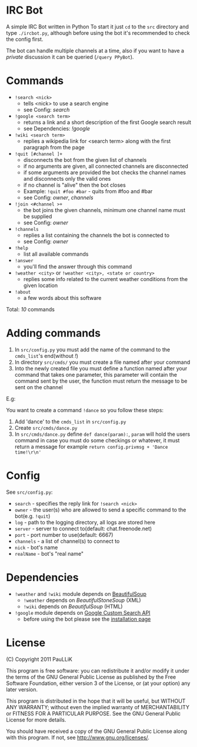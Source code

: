IRC Bot
=======
A simple IRC Bot written in Python
To start it just `cd` to the `src` directory and type `./ircbot.py`, although
before using the bot it's recommended to check the config first.

The bot can handle multiple channels at a time, also if you want to have a _private_ discussion it can be queried (`/query
PPyBot`).

Commands
========
* `!search <nick>`
    * tells \<nick\> to use a search engine
    * see Config: _search_
* `!google <search term>`
    * returns a link and a short description of the first Google search result
    * see Dependencies: _!google_
* `!wiki <search term>`
    * replies a wikipedia link for \<search term\> along with the first 
    paragraph from the page
* `!quit [#channel ]+`
    * disconnects the bot from the given list of channels
    * if no arguments are given, all connected channels are disconnected
    * if some arguments are provided the bot checks the channel names and disconnects only the valid ones
    * if no channel is "alive" then the bot closes
    * Example: `!quit #foo #bar` - quits from #foo and #bar
    * see Config: _owner_, _channels_
* `!join <#channel >+`
    * the bot joins the given channels, minimum one channel name must be supplied
    * see Config: _owner_
* `!channels`
    * replies a list containing the channels the bot is connected to
    * see Config: _owner_
* `!help`
    * list all available commands
* `!answer`
    * you'll find the answer through this command
* `!weather <city>` or `!weather <city>, <state or country>`
    * replies some info related to the current weather conditions from the
      given location
* `!about`
    * a few words about this software

Total: _10_ commands

Adding commands
===============
1. In `src/config.py` you must add the name of the command to the `cmds_list`'s
   end(without _!_)
2. In directory `src/cmds/` you must create a file named after your command
3. Into the newly created file you must define a function named after your
   command that takes one parameter, this
   parameter will contain the command sent by the user, the function must return
   the message to be sent on the channel

E.g:

You want to create a command `!dance` so you follow these steps:

1. Add 'dance' to the `cmds_list` in `src/config.py`
2. Create `src/cmds/dance.py`
3. In `src/cmds/dance.py` define `def dance(param):`, `param` will hold the users
   command in case you must do some checkings or whatever, it must return a
   message for example `return config.privmsg + 'Dance time!\r\n'`

Config
======
See `src/config.py`:

* `search` - specifies the reply link for `!search <nick>`
* `owner` - the user(s) who are allowed to send a specific command to the bot(e.g. `!quit`)
* `log` - path to the logging directory, all logs are stored here
* `server` - server to connect to(default: chat.freenode.net)
* `port` - port number to use(default: 6667)
* `channels` - a list of channel(s) to connect to
* `nick` - bot's name
* `realName` - bot's "real name"

Dependencies
============
* `!weather` and `!wiki` module depends on
  [BeautifulSoup](http://www.crummy.com/software/BeautifulSoup/ "BeautifulSoup")
    * `!weather` depends on _BeautifulStoneSoup_ (XML)
    * `!wiki` depends on _BeautifulSoup_ (HTML)
* `!google` module depends on 
[Google Custom Search API](http://code.google.com/p/google-api-python-client/ "Custom Search API")
    * before using the bot please see the 
[installation page](http://code.google.com/p/google-api-python-client/wiki/Installation "Custom Search API Installation")

License
=======

(C) Copyright 2011 PauLLiK

This program is free software: you can redistribute it and/or modify it under the terms of the GNU General Public License as published by the Free Software Foundation, either version 3 of the License, or (at your option) any later version.

This program is distributed in the hope that it will be useful, but WITHOUT ANY WARRANTY; without even the implied warranty of MERCHANTABILITY or FITNESS FOR A PARTICULAR PURPOSE. See the GNU General Public License for more details.

You should have received a copy of the GNU General Public License along with this program. If not, see http://www.gnu.org/licenses/.
